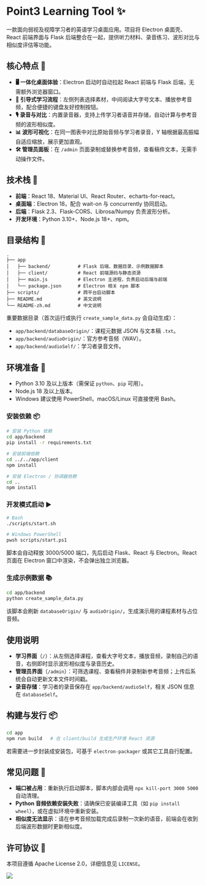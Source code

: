 # Point3 Learning Tool ✨

一款面向弱视及视障学习者的英语学习桌面应用。项目将 Electron 桌面壳、React 前端界面与 Flask 后端整合在一起，提供听力材料、录音练习、波形对比与相似度评估等功能。

## 核心特点 🎯

- **🖥️ 一体化桌面体验**：Electron 启动时自动拉起 React 前端与 Flask 后端，无需额外浏览器窗口。
- **🧭 引导式学习流程**：左侧列表选择素材，中间阅读大字号文本、播放参考音频，配合便捷的键盘友好控制按钮。
- **🎙️ 录音与对比**：内置录音器，支持上传学习者语音并存储，自动计算与参考音频的波形相似度。
- **📊 波形可视化**：在同一图表中对比原始音频与学习者录音，Y 轴根据最高振幅自适应缩放，展示更加直观。
- **🛠️ 管理员面板**：在 `/admin` 页面录制或替换参考音频，查看稿件文本，无需手动操作文件。

## 技术栈 🧰

- **前端**：React 18、Material UI、React Router、echarts-for-react。
- **桌面端**：Electron 18，配合 wait-on 与 concurrently 协同启动。
- **后端**：Flask 2.3、Flask-CORS、Librosa/Numpy 负责波形分析。
- **开发环境**：Python 3.10+、Node.js 18+、npm。

## 目录结构 📂

```
.
├── app
│   ├── backend/          # Flask 后端、数据目录、示例数据脚本
│   ├── client/           # React 前端源码与静态资源
│   ├── main.js           # Electron 主进程，负责启动后端与前端
│   └── package.json      # Electron 相关 npm 脚本
├── scripts/              # 跨平台启动脚本
├── README.md             # 英文说明
└── README-zh.md          # 中文说明
```

重要数据目录（首次运行或执行 `create_sample_data.py` 会自动生成）：

- `app/backend/databaseOrigin/`：课程元数据 JSON 与文本稿 `.txt`。
- `app/backend/audioOrigin/`：官方参考音频（WAV）。
- `app/backend/audioSelf/`：学习者录音文件。

## 环境准备 🚀

- Python 3.10 及以上版本（需保证 `python`、`pip` 可用）。
- Node.js 18 及以上版本。
- Windows 建议使用 PowerShell，macOS/Linux 可直接使用 Bash。

### 安装依赖 📦

```bash
# 安装 Python 依赖
cd app/backend
pip install -r requirements.txt

# 安装前端依赖
cd ../../app/client
npm install

# 安装 Electron / 协调器依赖
cd ..
npm install
```

### 开发模式启动 ▶️

```bash
# Bash
./scripts/start.sh

# Windows PowerShell
pwsh scripts/start.ps1
```

脚本会自动释放 3000/5000 端口，先后启动 Flask、React 与 Electron。React 页面在 Electron 窗口中渲染，不会弹出独立浏览器。

### 生成示例数据 📚

```bash
cd app/backend
python create_sample_data.py
```

该脚本会刷新 `databaseOrigin/` 与 `audioOrigin/`，生成演示用的课程素材与占位音频。

## 使用说明

- **学习界面**（`/`）：从左侧选择课程，查看大字号文本，播放音频，录制自己的语音，右侧即时显示波形相似度与录音历史。
- **管理员界面**（`/admin`）：可筛选课程、查看稿件并录制新参考音频；上传后系统会自动更新文本文件时间戳。
- **录音存储**：学习者的录音保存在 `app/backend/audioSelf`，相关 JSON 信息在 `databaseSelf`。

## 构建与发行 📦

```bash
cd app
npm run build   # 在 client/build 生成生产环境 React 资源
```

若需要进一步封装成安装包，可基于 `electron-packager` 或其它工具自行配置。

## 常见问题 🧪

- **端口被占用**：重新执行启动脚本，脚本内部会调用 `npx kill-port 3000 5000` 自动清理。
- **Python 音频依赖安装失败**：请确保已安装编译工具（如 `pip install wheel`），或在虚拟环境中重新安装。
- **相似度无法显示**：请在参考音频加载完成后录制一次新的语音，前端会在收到后端波形数据时更新相似度。

## 许可协议 📝

本项目遵循 Apache License 2.0，详细信息见 `LICENSE`。

![](image/xingchen.png)
